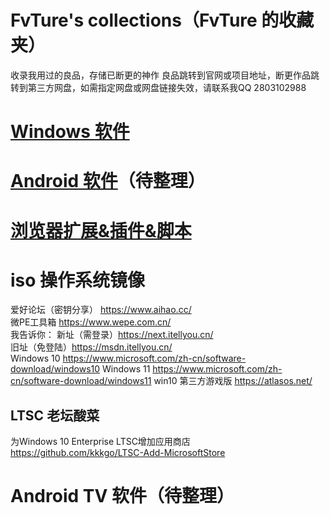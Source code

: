 # FvTure's collections（FvTure 的收藏夹）
收录我用过的良品，存储已断更的神作
良品跳转到官网或项目地址，断更作品跳转到第三方网盘，如需指定网盘或网盘链接失效，请联系我QQ 2803102988
# [Windows 软件](https://github.com/FvTure/CollectionsOfFvTure/blob/main/Windows%20%E8%BD%AF%E4%BB%B6.md)
# [Android 软件]()（待整理）

# [浏览器扩展&插件&脚本](https://github.com/FvTure/CollectionsOfFvTure/blob/main/%E6%B5%8F%E8%A7%88%E5%99%A8%E6%89%A9%E5%B1%95%26%E6%8F%92%E4%BB%B6%26%E8%84%9A%E6%9C%AC.md)

# iso 操作系统镜像
爱好论坛（密钥分享） https://www.aihao.cc/  
微PE工具箱 https://www.wepe.com.cn/  
我告诉你：
    新址（需登录）https://next.itellyou.cn/   
    旧址（免登陆）https://msdn.itellyou.cn/  
Windows 10 https://www.microsoft.com/zh-cn/software-download/windows10
Windows 11 https://www.microsoft.com/zh-cn/software-download/windows11
win10 第三方游戏版 https://atlasos.net/
## LTSC 老坛酸菜
为Windows 10 Enterprise LTSC增加应用商店 https://github.com/kkkgo/LTSC-Add-MicrosoftStore

# Android TV 软件（待整理）
